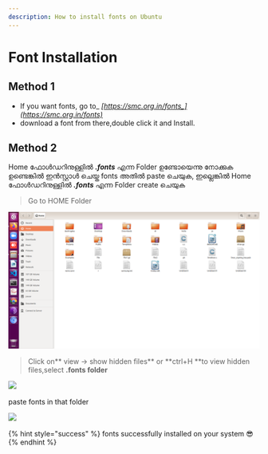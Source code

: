 ```yaml
---
description: How to install fonts on Ubuntu
---
```


# Font Installation

## Method 1

* &#x20;If you want fonts, go to_ _[_https://smc.org.in/fonts_](https://smc.org.in/fonts)__
* download a font from there,double click it and Install.

## Method 2



Home ഫോൾഡറിനുള്ളിൽ _**.fonts**_ എന്ന Folder ഉണ്ടോയെന്നു നോക്കുക ഉണ്ടെങ്കിൽ ഇൻസ്റ്റാൾ ചെയ്ത fonts  അതിൽ paste ചെയുക, ഇല്ലെങ്കിൽ Home ഫോൾഡറിനുള്ളിൽ _**.fonts**_ എന്ന Folder create ചെയുക

> Go to HOME Folder

![](<../.gitbook/assets/Screenshot from 2020-11-02 19-58-09.png>)

> Click on** view -> show hidden files** or **ctrl+H **to view hidden files,select **.fonts folder**

![](../.gitbook/assets/new.png)

paste fonts in that folder

![](../.gitbook/assets/new1.png)

{% hint style="success" %}
fonts successfully installed on your system :sunglasses:&#x20;
{% endhint %}
